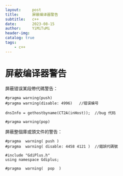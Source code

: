 ```yaml
---
layout:     post
title:      屏蔽编译器警告
subtitle:   c++
date:       2023-08-15
author:     YiMiTuMi
header-img: 
catalog: true
tags:
    - c++
---
```


# 屏蔽编译器警告

屏蔽错误某段帶代碼警告：

	#pragma warning(push)
	#pragma warning(disable: 4996)   //错误编号
	
	dnsInfo = gethostbyname(CT2A(inHost));  //bug 代码
	
	#pragma warning(pop)


屏蔽整個庫或頭文件的警告：

	#pragma  warning( push )
	#pragma  warning( disable: 4458 4121 )  //錯誤代碼號
	
	#include "GdiPlus.h"    
	using namespace Gdiplus;
	
	#pragma  warning(  pop  )